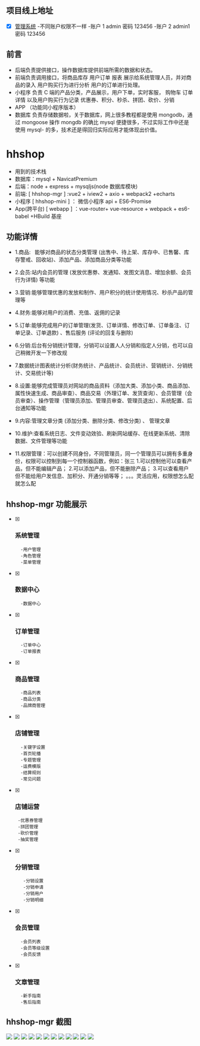 ## 项目线上地址

- [x] [管理系统](https://www.gjmss.cn/hhshop-mgr/) -不同账户权限不一样 -账户 1 admin 密码 123456 -账户 2 admin1 密码 123456

## 前言

- 后端负责提供接口，操作数据库提供前端所需的数据和状态。
- 前端负责调用接口，将商品库存 用户订单 报表 展示给系统管理人员，并对商品的录入 用户购买行为进行分析 用户的订单进行处理。
- 小程序 负责 C 端的产品分类，产品展示，用户下单，实时客服， 购物车 订单详情 以及用户购买行为记录 优惠券、积分、秒杀、拼团、砍价、分销
- APP （功能同小程序版本）
- 数据库 负责存储数据啦，关于数据库，网上很多教程都是使用 mongodb，通过 mongoose 操作 mongdb 的确比 mysql 便捷很多，不过实际工作中还是使用 mysql- 的多，技术还是得回归实际应用才能体现出价值。

# hhshop

- 用到的技术栈
- 数据库：mysql + NavicatPremium
- 后端：node + express + mysqljs(node 数据库模块)
- 前端: [ hhshop-mgr ] :vue2 + iview2 + axio + webpack2 +echarts
- 小程序 [ hhshop-mini ] ： 微信小程序 api + ES6-Promise
- App(跨平台) [ webapp ] ：vue-router+ vue-resource + webpack + es6-babel +HBuild 基座

## 功能详情

- 1.商品:  能够对商品的状态分类管理 (出售中、待上架、库存中、已售馨、库存警戒、回收站)、添加产品、添加商品分类等功能

- 2.会员:站内会员的管理 (发放优惠劵、发通知、发图文消息、增加余额、会员行为详情) 等功能

- 3.营销:能够管理优惠的发放和制作、用户积分的统计使用情况、秒杀产品的管理等

- 4.财务:能够对用户的消费、充值、返佣的记录

- 5.订单:能够完成用户的订单管理(发货、订单详情、修改订单、订单备注、订单记录、订单退款) 、售后服务 (评论的回复与删除)

- 6.分销:后台有分销统计管理，分销可以设置人人分销和指定人分销，也可以自己稍微开发一下修改规

- 7.数据统计图表统计分析(财务统计、产品统计、会员统计、营销统计、分销统计、交易统计等)

- 8.设置:能够完成管理员对网站的商品资料（添加大类、添加小类、商品添加、属性快速生成、商品审查）、商品交易（外理订单、发货查询）、会员管理（会员审查）、操作管理（管理员添加、管理员审查、管理员退出）、系统配置、后台通知等功能

- 9.内容:管理文章分类 (添加分类、删除分类、修改分类) 、 管理文章

- 10.维护:查看系统日志、文件变动效验、刷新网站缓存、在线更新系统、清除数据、文件管理等功能

- 11.权限管理：可以创建不同身份，不同管理员，同一个管理员可以拥有多重身份，权限可以控制到每一个控制器函数，例如：张三 1.可以控制他可以查看产品，但不能编辑产品； 2.可以添加产品，但不能删除产品； 3.可以查看用户但不能给用户发信息、加积分、开通分销等等； 。。。灵活应用，权限想怎么配就怎么配

## hhshop-mgr 功能展示

- [x] ### 系统管理

        -用户管理
        -角色管理
        -菜单管理

- [x] ### 数据中心

        -数据中心

- [x] ### 订单管理

        -订单中心
        -订单报表

* [x] ### 商品管理

        -商品列表
        -商品分类
        -品牌商管理

* [x] ### 店铺管理

        -关键字设置
        -首页轮播
        -专题管理
        -运费模版
        -结算规则
        -常见问题

* [x] ### 店铺运营

       -优惠券管理
       -拼团管理
       -砍价管理
       -抽奖管理

* [x] ### 分销管理

         -分销设置
         -分销申请
         -分销用户
         -分销明细

- [x] ### 会员管理

        -会员列表
        -会员等级设置
        -会员反馈

- [x] ### 文章管理

        -新手指南
        -售后指南

## hhshop-mgr 截图  

![](https://raw.githubusercontent.com/cinoliu/node-admin-/master/hhshop-mgr/1.png)
![](https://raw.githubusercontent.com/cinoliu/node-admin-/master/hhshop-mgr/2.png)
![](https://raw.githubusercontent.com/cinoliu/node-admin-/master/hhshop-mgr/3.png)
![](https://raw.githubusercontent.com/cinoliu/node-admin-/master/hhshop-mgr/4.png)
![](https://raw.githubusercontent.com/cinoliu/node-admin-/master/hhshop-mgr/5.png)
![](https://raw.githubusercontent.com/cinoliu/node-admin-/master/hhshop-mgr/6.png)
![](https://raw.githubusercontent.com/cinoliu/node-admin-/master/hhshop-mgr/7.png)
![](https://raw.githubusercontent.com/cinoliu/node-admin-/master/hhshop-mgr/8.png)
![](https://raw.githubusercontent.com/cinoliu/node-admin-/master/hhshop-mgr/9.png)
![](https://raw.githubusercontent.com/cinoliu/node-admin-/master/hhshop-mgr/10.png)
![](https://raw.githubusercontent.com/cinoliu/node-admin-/master/hhshop-mgr/11.png)
![](https://raw.githubusercontent.com/cinoliu/node-admin-/master/hhshop-mgr/12.png)
